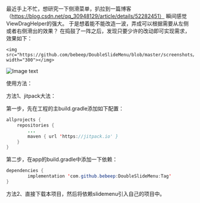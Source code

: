 最近手上不忙，想研究一下侧滑菜单，扒拉到一篇博客（https://blog.csdn.net/qq_30948129/article/details/52282451）
瞬间感觉ViewDragHelper的强大。
于是想着能不能改造一波，弄成可以根据需要从左侧或者右侧滑出的效果？
在捣鼓了一阵之后，发现只要少许的改动即可实现需求，效果如下：

```
<img src="https://github.com/bebeep/DoubleSlideMenu/blob/master/screenshots/screenshots.gif" width="300"></img>
```
![Image text](https://github.com/bebeep/DoubleSlideMenu/blob/master/screenshots/screenshots.gif)

使用方法：

方法1、jitpack大法：

第一步，先在工程的主build.gradle添加如下配置：

```Java
allprojects {
	repositories {
		...
		maven { url 'https://jitpack.io' }
	}
}
```      

第二步，在app的build.gradle中添加一下依赖：
```java
dependencies {
        implementation 'com.github.bebeep:DoubleSlideMenu:Tag'
}
```
      
方法2、直接下载本项目，然后将依赖slidemenu引入自己的项目中。
      
